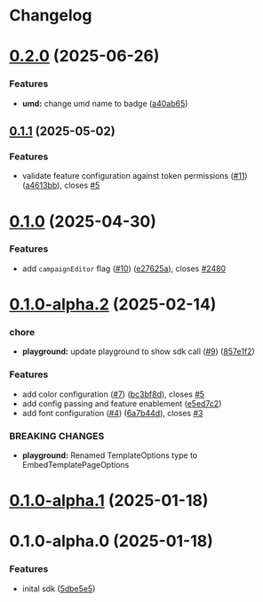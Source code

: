 # Changelog

# [0.2.0](https://github.com/storr/sdk-web/compare/0.1.1...0.2.0) (2025-06-26)


### Features

* **umd:** change umd name to badge ([a40ab65](https://github.com/storr/sdk-web/commit/a40ab655502aee2746c819535b0514328b6aa19b))

## [0.1.1](https://github.com/storr/sdk-web/compare/0.1.0...0.1.1) (2025-05-02)


### Features

* validate feature configuration against token permissions ([#11](https://github.com/storr/sdk-web/issues/11)) ([a4613bb](https://github.com/storr/sdk-web/commit/a4613bb54d8d13f3152fb3bed525981f9fb86db2)), closes [#5](https://github.com/storr/sdk-web/issues/5)

# [0.1.0](https://github.com/storr/sdk-web/compare/0.1.0-alpha.2...0.1.0) (2025-04-30)


### Features

* add `campaignEditor` flag ([#10](https://github.com/storr/sdk-web/issues/10)) ([e27625a](https://github.com/storr/sdk-web/commit/e27625ab5073d55f1a205aaf5de7a1baf7008d83)), closes [#2480](https://github.com/storr/sdk-web/issues/2480)

# [0.1.0-alpha.2](https://github.com/storr/sdk-web/compare/0.1.0-alpha.1...0.1.0-alpha.2) (2025-02-14)


### chore

* **playground:** update playground to show sdk call ([#9](https://github.com/storr/sdk-web/issues/9)) ([857e1f2](https://github.com/storr/sdk-web/commit/857e1f230d78ffbce700f219a53d6ca938fb2ea7))


### Features

* add color configuration ([#7](https://github.com/storr/sdk-web/issues/7)) ([bc3bf8d](https://github.com/storr/sdk-web/commit/bc3bf8de7db570f9861ad8e814da7c2199c6b90b)), closes [#5](https://github.com/storr/sdk-web/issues/5)
* add config passing and feature enablement ([e5ed7c2](https://github.com/storr/sdk-web/commit/e5ed7c2689d1229e87c648df84f982d7564dac0d))
* add font configuration ([#4](https://github.com/storr/sdk-web/issues/4)) ([6a7b44d](https://github.com/storr/sdk-web/commit/6a7b44d4e490b48cfadc26e39800411b1ab6ea7e)), closes [#3](https://github.com/storr/sdk-web/issues/3)


### BREAKING CHANGES

* **playground:** Renamed TemplateOptions type to
EmbedTemplatePageOptions

# [0.1.0-alpha.1](https://github.com/storr/sdk-web/compare/0.1.0-alpha.0...0.1.0-alpha.1) (2025-01-18)

# 0.1.0-alpha.0 (2025-01-18)


### Features

* inital sdk ([5dbe5e5](https://github.com/storr/sdk-web/commit/5dbe5e55734941d435375e8f6ae3efb1364ab29d))
